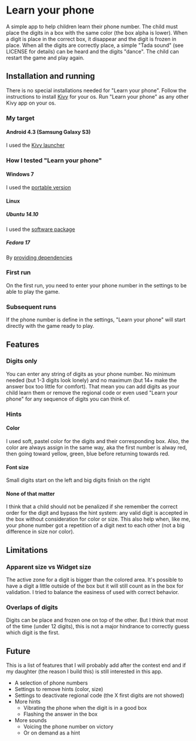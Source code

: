 # Learn your phone
A simple app to help children learn their phone number. The child must place the digits in a box with the same color (the box alpha is lower). When a digit is place in the correct box, it disappear and the digit is frozen in place. When all the digits are correctly place, a simple "Tada sound" (see LICENSE for details) can be heard and the digits "dance". The child can restart the game and play again.

## Installation and running
There is no special installations needed for "Learn your phone". Follow the instructions to install [Kivy](http://kivy.org/#download) for your os. Run "Learn your phone" as any other Kivy app on your os.

### My target
#### Android 4.3 (Samsung Galaxy S3)
I used the [Kivy launcher](http://kivy.org/docs/guide/packaging-android.html#packaging-your-application-for-kivy-launcher)

### How I tested "Learn your phone"
#### Windows 7
I used the [portable version](http://kivy.org/docs/installation/installation-windows.html#installing-the-portable-version)
#### Linux
##### Ubuntu 14.10
I used the [software package](http://kivy.org/docs/installation/installation-linux.html#ubuntu-kubuntu-xubuntu-lubuntu-oneiric-and-above)
##### Fedora 17
By [providing dependencies](http://kivy.org/docs/installation/installation-linux.html#providing-dependencies)

### First run
On the first run, you need to enter your phone number in the settings to be able to play the game.

### Subsequent runs
If the phone number is define in the settings, "Learn your phone" will start directly with the game ready to play.

## Features
### Digits only
You can enter any string of digits as your phone number. No minimum needed (but 1-3 digits look lonely) and no maximum (but 14+ make the answer box too little for comfort). That mean you can add digits as your child learn them or remove the regional code or even used "Learn your phone" for any sequence of digits you can think of.

### Hints
#### Color
I used soft, pastel color for the digits and their corresponding box. Also, the color are always assign in the same way, aka the first number is alway red, then going toward yellow, green, blue before returning towards red.
#### Font size
Small digits start on the left and big digits finish on the right

#### None of that matter
I think that a child should not be penalized if she remember the correct order for the digit and bypass the hint system: any valid digit is accepted in the box without consideration for color or size. This also help when, like me, your phone number got a repetition of a digit next to each other (not a big difference in size nor color).

## Limitations
### Apparent size vs Widget size
The active zone for a digit is bigger than the colored area. It's possible to have a digit a little outside of the box but it will still count as in the box for validation. I tried to balance the easiness of used with correct behavior.

### Overlaps of digits
Digits can be place and frozen one on top of the other. But I think that most of the time (under 12 digits), this is not a major hindrance to correctly guess which digit is the first.

## Future
This is a list of features that I will probably add after the contest end and if my daughter (the reason I build this) is still interested in this app.

+ A selection of phone numbers
+ Settings to remove hints (color, size)
+ Settings to deactivate regional code (the X first digits are not showed)
+ More hints
    + Vibrating the phone when the digit is in a good box
    + Flashing the answer in the box
+ More sounds
    + Voicing the phone number on victory
    + Or on demand as a hint